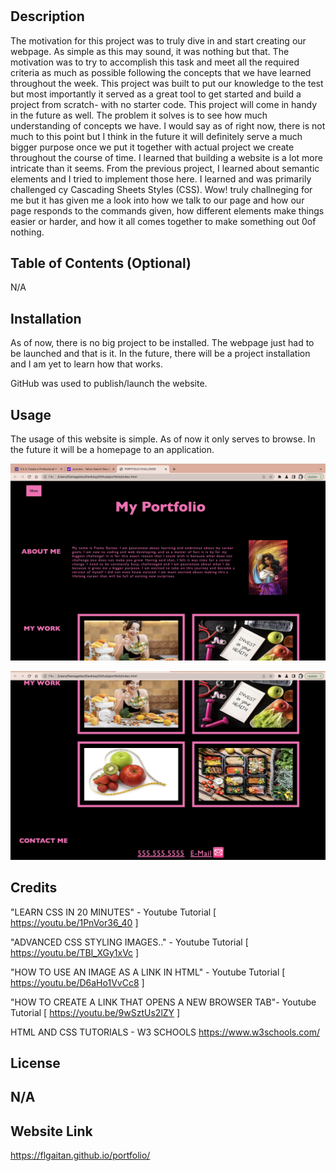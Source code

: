 # <Portfolio>

## Description

The motivation for this project was to truly dive in and start creating our webpage. As simple as this may sound, it was nothing but that. The motivation was to try to accomplish this task and meet all the required criteria as much as possible following the concepts that we have learned throughout the week.
This project was built to put our knowledge to the test but most importantly it served as a great tool to get started and build a project from scratch- with no starter code. This project will come in handy in the future as well.
The problem it solves is to see how much understanding of concepts we have. I would say as of right now, there is not much to this point but I think in the future it will definitely serve a much bigger purpose once we put it together with actual project we create throughout the course of time.
I learned that building a website is a lot more intricate than it seems. From the previous project, I learned about semantic elements and I tried to implement those here. I learned and was primarily challenged cy Cascading Sheets Styles (CSS). Wow! truly challneging for me but it has given me a look into how we talk to our page and how our page responds to the commands given, how different elements make things easier or harder, and how it all comes together to make something out 0of nothing.

## Table of Contents (Optional)
N/A

## Installation

As of now, there is no big project to be installed. The webpage just had to be launched and that is it. In the future, there will be a project installation and I am yet to learn how that works.

GitHub was used to publish/launch the website.

## Usage

The usage of this website is simple. As of now it only serves to browse. In the future it will be a homepage to an application.

![alt text](./assets/images/screenshotone.png)

![alt text](./assets/images/screenshotwo.png)


## Credits

"LEARN CSS IN 20 MINUTES" - Youtube Tutorial
[ https://youtu.be/1PnVor36_40 ]

"ADVANCED CSS STYLING IMAGES.." - Youtube Tutorial
[ https://youtu.be/TBl_XGy1xVc ]

"HOW TO USE AN IMAGE AS A LINK IN HTML" - Youtube Tutorial
[ https://youtu.be/D6aHo1VvCc8 ]

"HOW TO CREATE A LINK THAT OPENS A NEW BROWSER TAB"- Youtube Tutorial
[ https://youtu.be/9wSztUs2lZY ]

HTML AND CSS TUTORIALS - W3 SCHOOLS
https://www.w3schools.com/


## License

N/A
---

## Website Link

https://flgaitan.github.io/portfolio/
